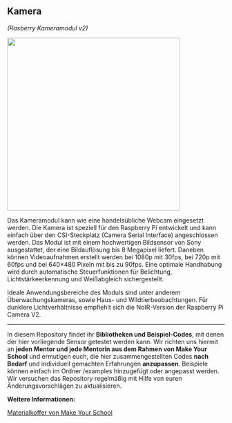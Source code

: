 Kamera
----
*(Rasberry Kameramodul v2)*

<img src=https://www.makeyourschool.de/wp-content/uploads/2018/10/37_kamera-1024x1024.jpg width=400px>

Das Kameramodul kann wie eine handelsübliche Webcam eingesetzt werden. Die Kamera ist speziell für den Raspberry Pi entwickelt und kann einfach über den CSI-Steckplatz (Camera Serial Interface) angeschlossen werden. Das Modul ist mit einem hochwertigen Bildsensor von Sony ausgestattet, der eine Bildauflösung bis 8 Megapixel liefert. Daneben können Videoaufnahmen erstellt werden bei 1080p mit 30fps, bei 720p mit 60fps und bei 640×480 Pixeln mit bis zu 90fps. Eine optimale Handhabung wird durch automatische Steuerfunktionen für Belichtung, Lichtstärkeerkennung und Weißabgleich sichergestellt.

Ideale Anwendungsbereiche des Moduls sind unter anderem Überwachungskameras, sowie Haus- und Wildtierbeobachtungen. Für dunklere Lichtverhältnisse empfiehlt sich die NoIR-Version der Raspberry Pi Camera V2.

----

In diesem Repository findet ihr **Bibliotheken und Beispiel-Codes**, mit denen der hier vorliegende Sensor getestet werden kann. Wir richten uns hiermit an **jeden Mentor und jede Mentorin aus dem Rahmen von Make Your School** und ermutigen euch, die hier zusammengestellten Codes **nach Bedarf** und individuell gemachten Erfahrungen **anzupassen**. Beispiele können einfach im Ordner /examples hinzugefügt oder angepasst werden. Wir versuchen das Repository regelmäßig mit Hilfe von euren Änderungsvorschlägen zu aktualisieren.

**Weitere Informationen:**

[Materialkoffer von Make Your School](https://www.makeyourschool.de/material/)

